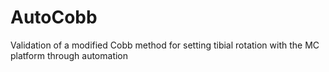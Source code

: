# AutoCobb
Validation of a modified Cobb method for setting tibial rotation with the MC platform through automation

